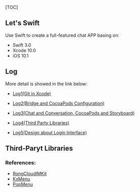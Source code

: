 [TOC]

## Let's Swift

Use Swift to create a full-featured chat APP basing on: 

* Swift 3.0
* Xcode 10.0
* iOS 10.1


## Log

More detail is  showed in the link below:

* [Log1(Git in Xcode)](Log1.md)


* [Log2(Bridge and CocoaPods Configuration)](Log2.md)
* [Log3(Chat and Conversation, CocoaPods and Storyboard)](Log3.md)
* [Log4(Third Party Libraries)](Log4.md)
* [Log5(Design about Login Interface)](Log5.md)


## Third-Paryt Libraries

### References:

* [RongCloudIMKit](https://github.com/huangjinlei/RongCloudIM)
* [KxMenu](https://github.com/kolyvan/kxmenu)
* [PopMenu](https://github.com/xhzengAIB/PopMenu)


